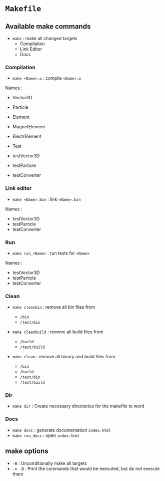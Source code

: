 # `Makefile`

## Available make commands

- `make` : make all changed targets
	- Compilation
	- Link Editor
	- Docs

### Compilation

- `make <Name>.o` : compile `<Name>.o`

Names :

- Vector3D
- Particle
- Element
- MagnetElement
- ElectrElement

- Test
- testVector3D
- testParticle
- testConverter

### Link editor

- `make <Name>.bin` : link `<Name>.bin`

Names :

- testVector3D
- testParticle
- testConverter

### Run

- `make run_<Name>` : run tests for `<Name>`

Names :

- testVector3D
- testParticle
- testConverter

### Clean

- `make cleanbin` : remove all bin files from
	- `/bin`
	- `/test/bin`

- `make cleanbuild` : remove all build files from
	- `/build`
	- `/test/build`

- `make clean` : remove all binary and build files from
	- `/bin`
	- `/build`
	- `/test/bin`
	- `/test/build`

### Dir

- `make dir` : Create necessary directories for the makefile to word

### Docs

- `make docs` : generate documentation `index.html`
- `make run_docs` : open `index.html`

## make options

- `-B` : Unconditionally make all targets
- `-n -B` : Print the commands that would be executed, but do not execute them
